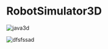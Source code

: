 # RobotSimulator3D


![java3d](http://code.j3d.org/j3d_org_logo.png)

![dfsfssad](https://www.ibm.com/developerworks/library/j-robots/mazeOnly.jpg)
